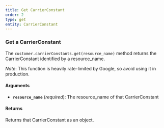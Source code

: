```yaml
---
title: Get CarrierConstant
order: 2
type: get
entity: CarrierConstant
---
```


### Get a CarrierConstant

The `customer.carrierConstants.get(resource_name)` method returns the CarrierConstant identified by a resource_name.

_Note_: This function is heavily rate-limited by Google, so avoid using it in production.

#### Arguments

- **`resource_name`** (_required_): The resource_name of that CarrierConstant

#### Returns

Returns that CarrierConstant as an object.
